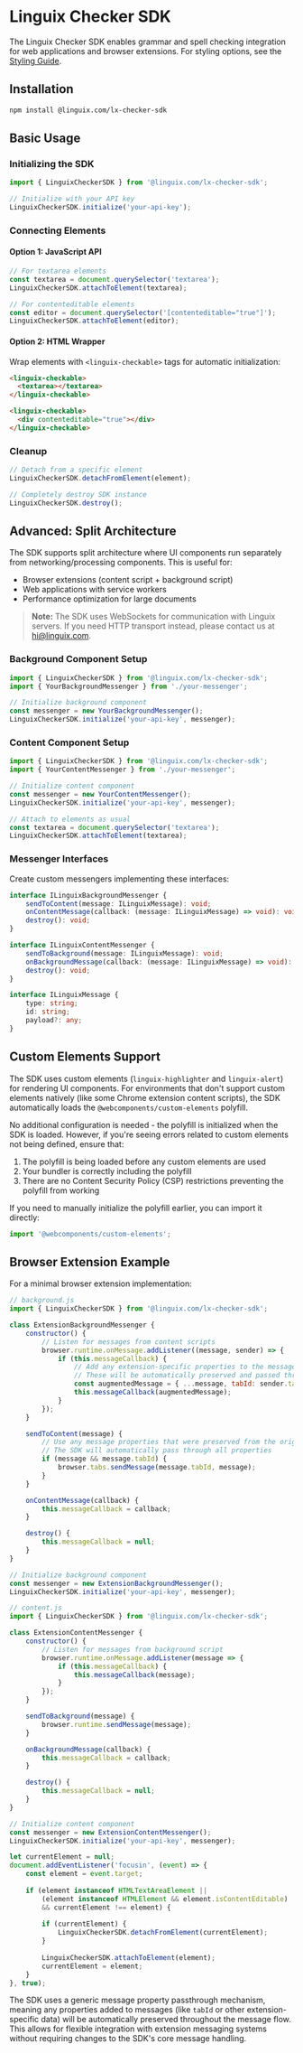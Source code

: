 # Linguix Checker SDK

The Linguix Checker SDK enables grammar and spell checking integration for web applications and browser extensions.
For styling options, see the [Styling Guide](styling.md).

## Installation

```bash
npm install @linguix.com/lx-checker-sdk
```

## Basic Usage

### Initializing the SDK

```javascript
import { LinguixCheckerSDK } from '@linguix.com/lx-checker-sdk';

// Initialize with your API key
LinguixCheckerSDK.initialize('your-api-key');
```

### Connecting Elements

#### Option 1: JavaScript API

```javascript
// For textarea elements
const textarea = document.querySelector('textarea');
LinguixCheckerSDK.attachToElement(textarea);

// For contenteditable elements
const editor = document.querySelector('[contenteditable="true"]');
LinguixCheckerSDK.attachToElement(editor);
```

#### Option 2: HTML Wrapper

Wrap elements with `<linguix-checkable>` tags for automatic initialization:

```html
<linguix-checkable>
  <textarea></textarea>
</linguix-checkable>

<linguix-checkable>
  <div contenteditable="true"></div>
</linguix-checkable>
```

### Cleanup

```javascript
// Detach from a specific element
LinguixCheckerSDK.detachFromElement(element);

// Completely destroy SDK instance
LinguixCheckerSDK.destroy();
```

## Advanced: Split Architecture

The SDK supports split architecture where UI components run separately from networking/processing components. This is useful for:

- Browser extensions (content script + background script)
- Web applications with service workers
- Performance optimization for large documents

> **Note:** The SDK uses WebSockets for communication with Linguix servers. If you need HTTP transport instead, please contact us at hi@linguix.com.

### Background Component Setup

```javascript
import { LinguixCheckerSDK } from '@linguix.com/lx-checker-sdk';
import { YourBackgroundMessenger } from './your-messenger';

// Initialize background component
const messenger = new YourBackgroundMessenger();
LinguixCheckerSDK.initialize('your-api-key', messenger);
```

### Content Component Setup

```javascript
import { LinguixCheckerSDK } from '@linguix.com/lx-checker-sdk';
import { YourContentMessenger } from './your-messenger';

// Initialize content component
const messenger = new YourContentMessenger();
LinguixCheckerSDK.initialize('your-api-key', messenger);

// Attach to elements as usual
const textarea = document.querySelector('textarea');
LinguixCheckerSDK.attachToElement(textarea);
```

### Messenger Interfaces

Create custom messengers implementing these interfaces:

```typescript
interface ILinguixBackgroundMessenger {
    sendToContent(message: ILinguixMessage): void;
    onContentMessage(callback: (message: ILinguixMessage) => void): void;
    destroy(): void;
}

interface ILinguixContentMessenger {
    sendToBackground(message: ILinguixMessage): void;
    onBackgroundMessage(callback: (message: ILinguixMessage) => void): void;
    destroy(): void;
}

interface ILinguixMessage {
    type: string;
    id: string;
    payload?: any;
}
```

## Custom Elements Support

The SDK uses custom elements (`linguix-highlighter` and `linguix-alert`) for rendering UI components. For environments that don't support custom elements natively (like some Chrome extension content scripts), the SDK automatically loads the `@webcomponents/custom-elements` polyfill.

No additional configuration is needed - the polyfill is initialized when the SDK is loaded. However, if you're seeing errors related to custom elements not being defined, ensure that:

1. The polyfill is being loaded before any custom elements are used
2. Your bundler is correctly including the polyfill
3. There are no Content Security Policy (CSP) restrictions preventing the polyfill from working

If you need to manually initialize the polyfill earlier, you can import it directly:

```javascript
import '@webcomponents/custom-elements';
```

## Browser Extension Example

For a minimal browser extension implementation:

```javascript
// background.js
import { LinguixCheckerSDK } from '@linguix.com/lx-checker-sdk';

class ExtensionBackgroundMessenger {
    constructor() {
        // Listen for messages from content scripts
        browser.runtime.onMessage.addListener((message, sender) => {
            if (this.messageCallback) {
                // Add any extension-specific properties to the message
                // These will be automatically preserved and passed through
                const augmentedMessage = { ...message, tabId: sender.tab.id };
                this.messageCallback(augmentedMessage);
            }
        });
    }

    sendToContent(message) {
        // Use any message properties that were preserved from the original message
        // The SDK will automatically pass through all properties
        if (message && message.tabId) {
            browser.tabs.sendMessage(message.tabId, message);
        }
    }

    onContentMessage(callback) {
        this.messageCallback = callback;
    }

    destroy() {
        this.messageCallback = null;
    }
}

// Initialize background component
const messenger = new ExtensionBackgroundMessenger();
LinguixCheckerSDK.initialize('your-api-key', messenger);
```

```javascript
// content.js
import { LinguixCheckerSDK } from '@linguix.com/lx-checker-sdk';

class ExtensionContentMessenger {
    constructor() {
        // Listen for messages from background script
        browser.runtime.onMessage.addListener(message => {
            if (this.messageCallback) {
                this.messageCallback(message);
            }
        });
    }

    sendToBackground(message) {
        browser.runtime.sendMessage(message);
    }

    onBackgroundMessage(callback) {
        this.messageCallback = callback;
    }

    destroy() {
        this.messageCallback = null;
    }
}

// Initialize content component
const messenger = new ExtensionContentMessenger();
LinguixCheckerSDK.initialize('your-api-key', messenger);

let currentElement = null;
document.addEventListener('focusin', (event) => {
    const element = event.target;
    
    if (element instanceof HTMLTextAreaElement || 
        (element instanceof HTMLElement && element.isContentEditable)
        && currentElement !== element) {
        
        if (currentElement) {
            LinguixCheckerSDK.detachFromElement(currentElement);
        }
        
        LinguixCheckerSDK.attachToElement(element);
        currentElement = element;
    }
}, true);
```

The SDK uses a generic message property passthrough mechanism, meaning any properties added to messages (like `tabId` or other extension-specific data) will be automatically preserved throughout the message flow. This allows for flexible integration with extension messaging systems without requiring changes to the SDK's core message handling.
